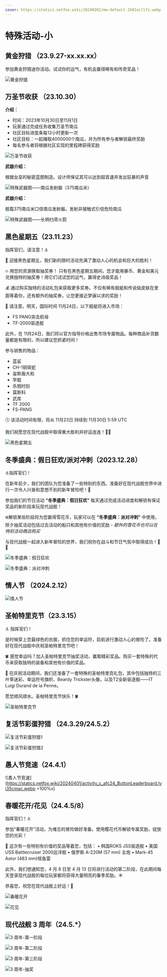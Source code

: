 ```yaml
---
cover: https://statics.netfox.wiki/20240302/mw-default.2h81ocll7z.webp
---
```


# 特殊活动-小

<InfoCom title="MWstats - 活动" content="获得更好的访问体验" button-text="点击访问" link="https://mwstats.info/events?lang=zh-hans"/>

## 黄金狩猎 <Badge text="常驻活动" type="tip" />（23.9.27-xx.xx.xx）

参加黄金狩猎迷你活动。试试你的运气，有机会赢得稀有和传奇奖品！

![黄金狩猎](https://statics.netfox.wiki/20240304/4b8e0ed5fe5531459927f924529aabac_720.7p3cettqmg.webp)

## 万圣节收获 <Badge text="社区类" type="info" />（23.10.30）

**介绍：**

- 时间：2023年10月30日至11月1日
- 玩家通过完成任务收集万圣节南瓜
- 社区目标进度条每12小时更新一次
- 社区目标：一起赚取4000000个南瓜，并为所有参与者解锁最终奖励
- 每名参与者将根据社区实现的里程碑获得奖励

![万圣节收获](https://statics.netfox.wiki/20240302/Screenshot_2023-10-30-19-11-46-337_com.Shooter.Mo.8ojfoihcdb.webp)

**武器介绍：**

根据女巫的秘密蓝图制造。设计师保证其可以达到超音速并发出狂暴的声音

![特殊武器图——南瓜发射器（375南瓜米）](https://statics.netfox.wiki/20240302/Screenshot_2023-10-30-19-12-06-651_com.Shooter.Mo.9dcp8j4vdv.webp)

**武器介绍：**

舰载375南瓜米口径南瓜发射器。发射非接触式引信危险南瓜

![特殊武器图——长柄扫帚火箭](https://statics.netfox.wiki/20240302/Screenshot_2023-10-30-19-12-01-536_com.Shooter.Mo.73top1k4wx.webp)

## 黑色星期五（23.11.23）

指挥官们，请注意！⚓️

🎁 迎接黑色星期五，我们新的限时活动充满了激动人心的机会和巨大的胜利！

🔥 用您的资源换取抽奖券！
只有在黑色星期五期间，您才能用暴币、黄金和美元兑换独特的抽奖券！用它们试试您的运气，赢得史诗级奖品！

💰 通过购买独特的活动礼包来获取更多奖券。不仅有稀有舰艇和传说级皮肤在里面等着你，还有额外的抽奖券，让您更接近梦寐以求的奖励！

👀 请注意，明天，国际时间 11月24日，以下舰艇将进入市场：

- FS PANG突击航母
- TF-2000驱逐舰

此外，在 11月24日，我们将以官方指导价格出售市场专属物品。每种商品补货数量都是有限的，所以建议您抓紧时间！

参与销售的物品：

- 蓝鲨
- CH-1铜斑蛇
- 宙斯盾大和
- 罕舰
- 杀戮时刻
- 莫斯科
- 武库
- TF 2000
- FS-PANG

🕔 该活动时间有限，将从 11月23日 持续到 11月30日 5:59 UTC

我们祝愿您在现代战舰中取得重大胜利并好运连连！🌊🚀

![黑色星期五](https://statics.netfox.wiki/20240302/c03b9b19a6a1cd473b659f1ed3785af2_720.1lbk8wbwpa.webp)

## 冬季盛典：假日狂欢/派对冲刺（2023.12.28）

⚓️指挥官们！

在新年前夕，我们的团队为您准备了一些特别的东西。准备好在现代战舰世界中进行一次令人兴奋和意想不到的新年冒险吧！🎄

参加我们的节日活动 **“冬季盛典：假日狂欢”** 每天通过完成活动进度和解锁有保证奖品的新阶段来玩现代战舰！

❄️解锁某些阶段将为您赢得雪花币，玩家可以在 **“冬季盛典：派对冲刺”** 中使用，除夕抽奖活动包括过去活动的船只和其他有价值的奖励 - *额外的雪花币也可以在特别活动商店购买*

与现代战舰一起进入新年冒险的世界，我们祝你在战斗和节日气氛中取得成功！🎉🥂

![冬季盛典：假日狂欢](https://statics.netfox.wiki/20240302/js2.3uuksdwn8a.webp)

![冬季盛典：派对冲刺](https://statics.netfox.wiki/20240302/js1.5fkbrutuoj.webp)

## 情人节 <Badge text="社区类" type="info" /> <Badge text="错误的出现" type="danger" />（2024.2.12）

![情人节](https://statics.netfox.wiki/20240302/eveless-love.8z69hnwkez.webp)

## 圣帕特里克节（23.3.15）

⚓️ 指挥官们！

是时候穿上您最绿色的衣服，抓住您的幸运符，启航进行激动人心的冒险了。准备好在现代战舰中庆祝圣帕特里克节吧！

🍀 感觉幸运吗？加入圣帕特里克节抽奖活动，赢取精彩奖品。购买一套特殊的代币来获取独特的装备和其他有价值的奖品。

💎 在庆祝活动期间，我们还准备了一套特殊的圣帕特里克礼包，其中包括独特的三叶草迷彩、幸运符号旗帜、Beardy Trickster头像，以及T2全新驱逐舰——IT Luigi Durand de la Penne。

愿您顺风顺水。圣帕特里克节快乐！🍀

![圣帕特里克节](https://statics.netfox.wiki/20240315/6f3c85b18e1d580e4ba860949c5de172.9dcprqbwnt.webp)

## 复活节彩蛋狩猎 <Badge text="社区类" type="info" />（24.3.29/24.5.2）

![复活节彩蛋狩猎1](https://statics.netfox.wiki/20240329/b8b157e5ba49ab276e2584ff4f6e1f15_720.3nre03cydh.webp)

![复活节彩蛋狩猎2](https://statics.netfox.wiki/20240502/22fd0c237aafed0870f7c86908206a84.7p3kl7wmp.jpg)

## 愚人节竞速（24.4.1）

![愚人节竞速](https://statics.netfox.wiki/20240401/activity_c_afc24_ButtonLeaderboard.lvi35cmac.webp =100%x)

## 春暖花开/花见（24.4.5/8）

指挥官们！⚓️

参加“春暖花开”活动，为难忘的冒险做好准备。使用樱花代币解锁专属奖励，绽放您的光彩！

💎 这次有一些特别有价值的奖品等着您，包括：
• 韩国ROKS JSS驱逐舰
• 美国USS Battlecruiser 2000巡洋舰
• 俄罗斯 A-220M (57 mm) 主炮
• Mark-45 Astor (483 mm)核鱼雷

此外，我们想通知您，4 月 8 日至 4 月 13 日将进行活动的第二阶段，在此期间每天登录现代战舰的每位玩家都将获得大量明亮的春季奖励。☀️

恭喜您，祝您在现代战舰上好运！🌊

![春暖花开](https://statics.netfox.wiki/20240405/1463a69934acaa2e83f591318fada3db_720.2a4v5ti3oo.webp)

![花见](https://statics.netfox.wiki/20240408/Screenshot_2024-04-08-19-03-48-168_com.Shooter.Mo.8kzv87qig1.webp)

## 现代战舰 3 周年（24.5.*）

![3 周年-第一阶段](https://statics.netfox.wiki/20240508/4036c47f01a7c41755cf0c4ae9bf62dc.2doieiss8g.webp)

![3 周年-第二阶段](https://statics.netfox.wiki/20240508/807307de6c7795ce0d293673e06b55e4_720.6ik3qmji7n.webp)

![3 周年-第三阶段](https://statics.netfox.wiki/20240521/Screenshot_2024-05-21-13-08-10-929_com.Shooter.Mo.9nzm8mgjxw.webp)

![3 周年-抽奖](https://statics.netfox.wiki/20240527/b683f0ed90a12aeca430299721d25b0c.b8qi0ojxl.webp)